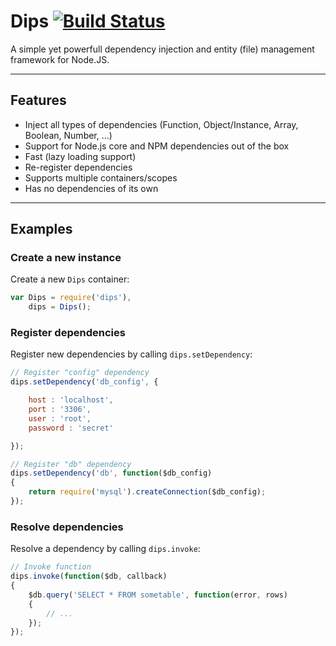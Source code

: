 # Dips [![Build Status](https://api.travis-ci.org/devcrust/node-dips.png)](https://api.travis-ci.org/devcrust/node-dips.png)

A simple yet powerfull dependency injection and entity (file) management framework for Node.JS.

---

## Features

* Inject all types of dependencies (Function, Object/Instance, Array, Boolean, Number, ...)
* Support for Node.js core and NPM dependencies out of the box
* Fast (lazy loading support)
* Re-register dependencies
* Supports multiple containers/scopes
* Has no dependencies of its own

---

## Examples

### Create a new instance

Create a new `Dips` container:

```js
var Dips = require('dips'),
    dips = Dips();
```

### Register dependencies

Register new dependencies by calling `dips.setDependency`:

```js
// Register "config" dependency
dips.setDependency('db_config', {

    host : 'localhost',
    port : '3306',
    user : 'root',
    password : 'secret'

});

// Register "db" dependency
dips.setDependency('db', function($db_config)
{
    return require('mysql').createConnection($db_config);
});
```

### Resolve dependencies

Resolve a dependency by calling `dips.invoke`:

```js
// Invoke function
dips.invoke(function($db, callback)
{
    $db.query('SELECT * FROM sometable', function(error, rows)
    {
        // ...
    });
});
```